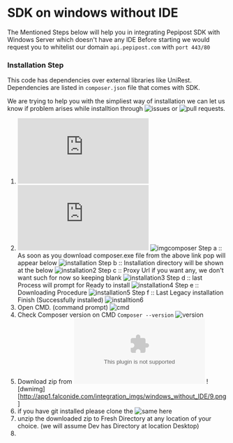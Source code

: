 # SDK on windows without IDE

The Mentioned Steps below will help you in integrating Pepipost SDK with Windows Server which doesn't have any IDE
Before starting we would request you to whitelist our domain ```api.pepipost.com``` with ```port 443/80```  

### Installation Step 

This code has dependencies over external libraries like UniRest.
Dependencies are listed in ```composer.json``` file that comes with SDK.

We are trying to help you with the simpliest way of installation we can let us know if problem arises while installtion through ![issues](https://github.com/hellovikram/pepipost-php/issues) or ![pull requests](https://github.com/hellovikram/pepipost-php/pulls).

1. ![Install Xampp](https://www.apachefriends.org/download.html)
2. ![Install composer](https://getcomposer.org/doc/00-intro.md#installation-windows)
![imgcomposer](http://app1.falconide.com/integration_imgs/windows_without_IDE/1.png)
  Step a :: As soon as you download composer.exe file from the above link pop will appear below
  ![installation](http://app1.falconide.com/integration_imgs/windows_without_IDE/2.png)
  Step b :: Installation directory will be shown at the below
  ![installation2](http://app1.falconide.com/integration_imgs/windows_without_IDE/3.png)
  Step c :: Proxy Url if you want any, we don't want such for now so keeping blank
  ![installation3](http://app1.falconide.com/integration_imgs/windows_without_IDE/4.png)
  Step d :: last Process will prompt for Ready to install 
  ![installation4](http://app1.falconide.com/integration_imgs/windows_without_IDE/5.png)
  Step e :: Downloading Procedure
  ![installation5](http://app1.falconide.com/integration_imgs/windows_without_IDE/6.png)
  Step f :: Last Legacy installation Finish (Successfully installed)
  ![installtion6](http://app1.falconide.com/integration_imgs/windows_without_IDE/7.png)
3.  Open CMD. (command prompt)
 ![cmd](http://app1.falconide.com/integration_imgs/windows_without_IDE/8.png) 
4.  Check Composer version on CMD ```Composer --version``` 
 ![version]()
5.  Download zip from ![Pepipost Repository](https://github.com/pepipost/pepipost-sdk-php/archive/master.zip)
![dwnimg][http://app1.falconide.com/integration_imgs/windows_without_IDE/9.png]
6.  if you have git installed please clone the ![same here](https://github.com/pepipost/pepipost-sdk-php.git)
7.  unzip the downloaded zip to Fresh Directory at any location of your choice. (we will assume Dev has Directory at location Desktop)
8.  

